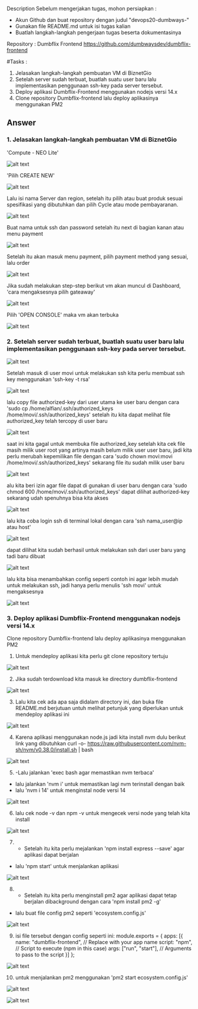 Description
Sebelum mengerjakan tugas, mohon persiapkan :

- Akun Github dan buat repository dengan judul "devops20-dumbways-<nama kalian>"
- Gunakan file README.md untuk isi tugas kalian
- Buatlah langkah-langkah pengerjaan tugas beserta dokumentasinya

Repository :
Dumbflix Frontend
https://github.com/dumbwaysdev/dumbflix-frontend

#Tasks :

1. Jelasakan langkah-langkah pembuatan VM di BiznetGio
2. Setelah server sudah terbuat, buatlah suatu user baru lalu implementasikan penggunaan ssh-key pada server tersebut.
3. Deploy aplikasi Dumbflix-Frontend menggunakan nodejs versi 14.x
4. Clone repository Dumbflix-frontend lalu deploy aplikasinya menggunakan PM2

## Answer

### 1. Jelasakan langkah-langkah pembuatan VM di BiznetGio

'Compute - NEO Lite'

![alt text](https://github.com/aanalff/photo-s2---1/blob/main/Compute%20-%20NEO%20Lite.jpeg?raw=true)

'Pilih CREATE NEW'

![alt text](https://github.com/aanalff/photo-s2---1/blob/main/Pilih%20CREATE%20NEW.jpeg?raw=true)

Lalu isi nama Server dan region, setelah itu pilih atau buat produk sesuai spesifikasi yang dibutuhkan dan pilih Cycle atau mode pembayaranan.

![alt text](https://github.com/aanalff/photo-s2---1/blob/main/Lalu%20isi%20nama%20Server%20dan%20region%2C%20setelah%20itu%20pilih%20atau%20buat%20produk%20sesuai%20spesifikasi%20yang%20dibutuhkan%20dan%20pilih%20Cycle%20atau%20mode%20pembayaranan..jpeg?raw=true)

Buat nama untuk ssh dan password setelah itu next di bagian kanan atau menu payment

![alt text](https://github.com/aanalff/photo-s2---1/blob/main/Buat%20nama%20untuk%20ssh%20dan%20password%20setelah%20itu%20next%20di%20bagian%20kanan%20atau%20menu%20payment.jpeg?raw=true)

Setelah itu akan masuk menu payment, pilih payment method yang sesuai, lalu order

![alt text](https://github.com/aanalff/photo-s2---1/blob/main/Setelah%20itu%20akan%20masuk%20menu%20payment%2C%20pilih%20payment%20method%20yang%20sesuai%2C%20lalu%20order.jpeg?raw=true)

Jika sudah melakukan step-step berikut vm akan muncul di Dashboard, 'cara mengaksesnya pilih gateaway'

![alt text](https://github.com/aanalff/photo-s2---1/blob/main/Jika%20sudah%20melakukan%20step-step%20berikut%20vm%20akan%20muncul%20di%20Dashboard%2C%20'cara%20mengaksesnya%20pilih%20gateaway'.jpeg?raw=true)

Pilih 'OPEN CONSOLE'  maka vm akan terbuka

![alt text](https://github.com/aanalff/photo-s2---1/blob/main/Pilih%20'OPEN%20CONSOLE'%20%20maka%20vm%20akan%20terbuka.jpeg?raw=true)

### 2. Setelah server sudah terbuat, buatlah suatu user baru lalu implementasikan penggunaan ssh-key pada server tersebut.

![alt text](https://github.com/aanalff/p1/blob/main/1.%20-%20Berikut%20cara%20m.jpeg?raw=true)

Setelah masuk di user movi untuk melakukan ssh kita perlu membuat ssh key menggunakan 'ssh-key -t rsa'

![alt text](https://github.com/aanalff/p1/blob/main/2.%20Setelah%20masuk%20di%20user%20movi%20untuk%20melakukan%20ssh%20kita%20perlu%20membuat%20ssh%20key%20menggunakan%20'ssh-key%20-t%20rsa'.jpeg?raw=true)

lalu copy file authorized-key dari user utama ke user baru dengan cara 'sudo cp /home/alfian/.ssh/authorized_keys /home/movi/.ssh/authorized_keys' setelah itu kita dapat melihat file authorized_key telah tercopy di user baru

![alt text](https://github.com/aanalff/p1/blob/main/3.%20lalu%20copy%20file%20authorized-key.jpeg?raw=true)

saat ini kita gagal untuk membuka file authorized_key setelah kita cek file masih milik user root yang artinya masih belum milik user user baru, jadi kita perlu merubah kepemilikan file dengan cara 'sudo chown movi:movi /home/movi/.ssh/authorized_keys' sekarang file itu sudah milik user baru

![alt text](https://github.com/aanalff/p1/blob/main/4.%20saat%20ini%20kita%20gagal%20.jpeg?raw=true)

alu kita beri izin agar file dapat di gunakan di user baru dengan cara 'sudo chmod 600 /home/movi/.ssh/authorized_keys' dapat dilihat authorized-key sekarang udah spenuhnya bisa kita akses

![alt text](https://github.com/aanalff/p1/blob/main/5.%20lalu%20kita%20beri%20izin%20aga.jpeg?raw=true)

lalu kita coba login ssh di terminal lokal dengan cara 'ssh nama_user@ip atau host'

![alt text](https://github.com/aanalff/p1/blob/main/6.%20lalu%20kita%20coba%20login.jpeg?raw=true)

dapat dilihat kita sudah berhasil untuk melakukan ssh dari user baru yang tadi baru dibuat

![alt text](https://github.com/aanalff/p1/blob/main/7.%20Dapat%20dilihat%20kita%20sudah%20berhasil%20untuk%20.jpeg?raw=true)

lalu kita bisa menambahkan config seperti contoh ini agar lebih mudah untuk melakukan ssh, jadi hanya perlu menulis 'ssh movi' untuk mengaksesnya

![alt text](https://github.com/aanalff/p1/blob/main/8.%20lalu%20kita%20bisa%20menambahkan%20config%20seperti%20contoh%20ini%20agar%20lebih%20mudah.jpeg?raw=true)



### 3. Deploy aplikasi Dumbflix-Frontend menggunakan nodejs versi 14.x
Clone repository Dumbflix-frontend lalu deploy aplikasinya menggunakan PM2

1. Untuk mendeploy aplikasi kita perlu git clone repository tertuju

![alt text](https://github.com/aanalff/p1/blob/main/a1.%20Untuk%20mendeploy%20aplikasi%20kita%20perlu%20git%20clone%20repository%20tertuju.jpeg?raw=true)

2. Jika sudah terdownload kita masuk ke directory dumbflix-frontend

![alt text](https://github.com/aanalff/p1/blob/main/a2.%20Jika%20sudah%20terdownload%20kita%20masuk%20ke%20directory%20dumbflix-frontend.jpeg?raw=true)

3. Lalu kita cek ada apa saja didalam directory ini, dan buka file README.md berjutuan untuh melihat petunjuk yang diperlukan untuk mendeploy aplikasi ini

![alt text](https://github.com/aanalff/p1/blob/main/a3.%20Lalu%20kita%20cek%20ada%20apa%20saja%20didalam%20directory%20ini%2C%20dan%20bu.jpeg?raw=true)

4. Karena aplikasi menggunakan node.js jadi kita install nvm dulu berikut link yang dibutuhkan  curl -o- https://raw.githubusercontent.com/nvm-sh/nvm/v0.38.0/install.sh | bash

![alt text](https://github.com/aanalff/p1/blob/main/a4.%20Karena%20aplikasi%20menggunakan%20node.js%20jadi%20kita%20install%20nvm%20dulu%20berikut%20link%20yang%20dibutuhkan%20%20curl%20.jpeg?raw=true)

5. -Lalu jalankan 'exec bash agar memastikan nvm terbaca'
- lalu jalankan 'nvm i' untuk memastikan lagi nvm terinstall dengan baik
- lalu 'nvm i 14' untuk menginstal node versi 14

![alt text](https://github.com/aanalff/p1/blob/main/a5.%20-Lalu%20jalankan%20'exe.jpeg?raw=true)

6. lalu cek node -v dan npm -v untuk mengecek versi node yang telah kita install

![alt text](https://github.com/aanalff/p1/blob/main/a6.%20lalu%20cek%20node%20-v%20dan%20npm%20-v%20untuk%20mengecek%20versi%20node%20yang%20telah%20kita.jpeg?raw=true)

7. - Setelah itu kita perlu mejalankan 'npm install  express --save' agar aplikasi dapat berjalan
- lalu 'npm start' untuk menjalankan aplikasi

![alt text](https://github.com/aanalff/p1/blob/main/a7.%20-%20Setelah%20itu%20kita%20perlu%20mejal.jpeg?raw=true)

8. -  Setelah itu kita perlu menginstall pm2 agar aplikasi dapat tetap berjalan dibackground dengan cara 'npm install pm2 -g' 
- lalu buat file config pm2 seperti 'ecosystem.config.js'

![alt text](https://github.com/aanalff/p1/blob/main/a8.%20-%20%20Setelah%20itu%20kita%20perlu%20men.jpeg?raw=true)

9. isi file tersebut dengan config seperti ini:
module.exports = {
  apps: [{
    name: "dumbflix-frontend", // Replace with your app name
    script: "npm", // Script to execute (npm in this case)
    args: ["run", "start"], // Arguments to pass to the script
  }]
};

![alt text](https://github.com/aanalff/p1/blob/main/a9.%20isi%20file%20tersebut%20d.jpeg?raw=true)

10. untuk menjalankan pm2 menggunakan 'pm2 start ecosystem.config.js'

![alt text](https://github.com/aanalff/p1/blob/main/a10.%20untuk%20menjalankan.jpeg?raw=true)


![alt text](?raw=true)
